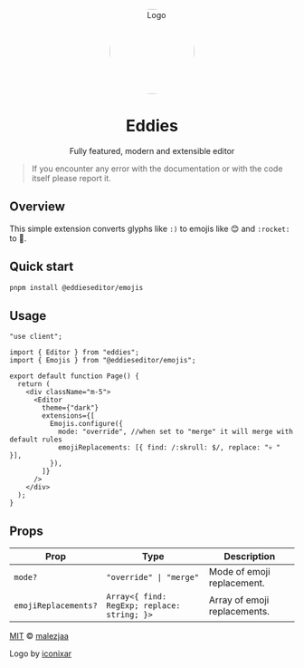 <p align="center">
  <p align="center">
   <img style="border-radius: 50%;" width="150" height="150" src="https://github.com/malezjaa/eddies/blob/main/apps/docs/src/public/logo.png?raw=true" alt="Logo">
  </p>
	<h1 align="center"><b>Eddies</b></h1>
	<p align="center">
	Fully featured, modern and extensible editor
  </p>
</p>

> If you encounter any error with the documentation or with the code itself please report it.

## Overview

This simple extension converts glyphs like `:)` to emojis like 😊 and `:rocket:` to 🚀.

## Quick start

```bash
pnpm install @eddieseditor/emojis
```

## Usage

```tsx
"use client";

import { Editor } from "eddies";
import { Emojis } from "@eddieseditor/emojis";

export default function Page() {
  return (
    <div className="m-5">
      <Editor
        theme={"dark"}
        extensions={[
          Emojis.configure({
            mode: "override", //when set to "merge" it will merge with default rules
            emojiReplacements: [{ find: /:skrull: $/, replace: "💀 " }],
          }),
        ]}
      />
    </div>
  );
}
```

## Props

| Prop                 | Type                                        | Description                  |
| -------------------- | ------------------------------------------- | ---------------------------- |
| `mode?`              | `"override" \| "merge"`                     | Mode of emoji replacement.   |
| `emojiReplacements?` | `Array<{ find: RegExp; replace: string; }>` | Array of emoji replacements. |

[MIT][license] © [malezjaa][author]

Logo by [iconixar](https://www.flaticon.com/authors/iconixar)

[license]: license
[author]: https://github.com/malezjaa
